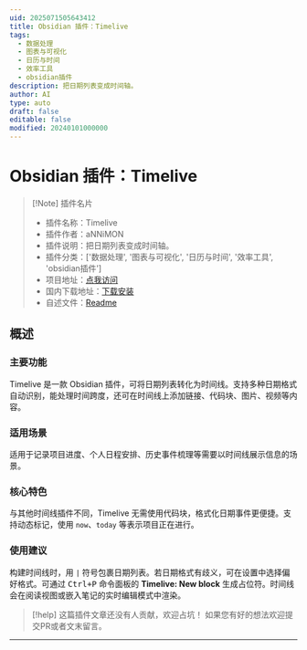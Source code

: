 ```yaml
---
uid: 2025071505643412
title: Obsidian 插件：Timelive
tags:
  - 数据处理
  - 图表与可视化
  - 日历与时间
  - 效率工具
  - obsidian插件
description: 把日期列表变成时间轴。
author: AI
type: auto
draft: false
editable: false
modified: 20240101000000
---
```


# Obsidian 插件：Timelive

> [!Note] 插件名片
> - 插件名称：Timelive
> - 插件作者：aNNiMON
> - 插件说明：把日期列表变成时间轴。
> - 插件分类：['数据处理', '图表与可视化', '日历与时间', '效率工具', 'obsidian插件']
> - 项目地址：[点我访问](https://github.com/aNNiMON/obsidian-timelive)
> - 国内下载地址：[下载安装](https://pkmer.cn/products/plugin/pluginMarket/?timelive)
> - 自述文件：[Readme](https://ghproxy.net/https://raw.githubusercontent.com/aNNiMON/obsidian-timelive/master/README.md)



## 概述

### 主要功能
Timelive 是一款 Obsidian 插件，可将日期列表转化为时间线。支持多种日期格式自动识别，能处理时间跨度，还可在时间线上添加链接、代码块、图片、视频等内容。

### 适用场景
适用于记录项目进度、个人日程安排、历史事件梳理等需要以时间线展示信息的场景。

### 核心特色
与其他时间线插件不同，Timelive 无需使用代码块，格式化日期事件更便捷。支持动态标记，使用 `now`、`today` 等表示项目正在进行。

### 使用建议
构建时间线时，用 `|` 符号包裹日期列表。若日期格式有歧义，可在设置中选择偏好格式。可通过 <kbd>Ctrl+P</kbd> 命令面板的 **Timelive: New block** 生成占位符。时间线会在阅读视图或嵌入笔记的实时编辑模式中渲染。


> [!help] 
> 这篇插件文章还没有人贡献，欢迎占坑！
> 如果您有好的想法欢迎提交PR或者文末留言。
> 

---



